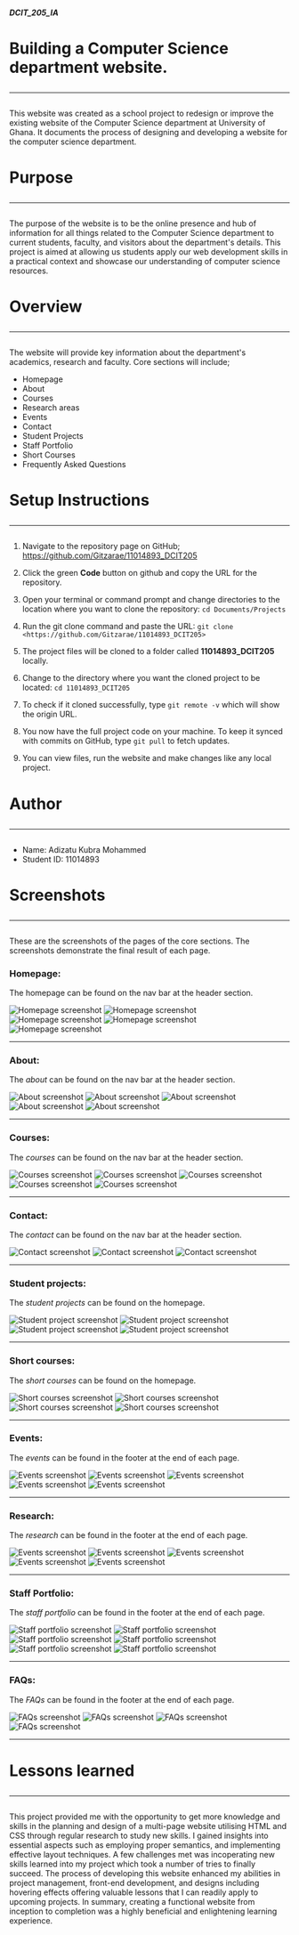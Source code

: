 ##### DCIT_205_IA
# Building a Computer Science department website.<hr>  

This website was created as a school project to redesign or improve the existing website of the Computer Science department at University of Ghana. It documents  the process of designing and developing a website for the computer science department. 

# Purpose<hr>

The purpose of the website is to be the online presence and hub of information for all things related to the Computer Science department to current students, faculty, and visitors about the department's details. This project is aimed at allowing us students apply our web development skills in a practical context and showcase our understanding of computer science resources.

# Overview<hr>
The website will provide key information about the department's academics, research and faculty. Core sections will include;
- Homepage
- About
- Courses
- Research areas
- Events
- Contact
- Student Projects
- Staff Portfolio
- Short Courses
- Frequently Asked Questions

# Setup Instructions<hr>

1.  Navigate to the repository page on GitHub;
      <https://github.com/Gitzarae/11014893_DCIT205>

2. Click the green **Code** button on github and copy the URL for the repository.

3. Open your terminal or command prompt and change directories to the location where you want to clone the repository: 
           `cd Documents/Projects`

4. Run the git clone command and paste the URL:
 `git clone <https://github.com/Gitzarae/11014893_DCIT205>`

5. The project files will be cloned to a folder called **11014893_DCIT205** locally.

6.  Change to the directory where you want the cloned project to be located: 
`cd 11014893_DCIT205`

7. To check if it cloned successfully, type `git remote -v` which will show the origin URL.

8. You now have the full project code on your machine. To keep it synced with commits on GitHub, type `git pull` to fetch updates.

9. You can view files, run the website and make changes like any local project.

# Author<hr>
- Name: Adizatu Kubra Mohammed
- Student ID: 11014893

# Screenshots<hr>
These are the screenshots of the pages of the core sections. The screenshots demonstrate the final result of each page.

### Homepage: 
The homepage can be found on the nav bar at the header section.

![Homepage screenshot](IAimages/IAScreenshots/Homepage1.png) 
![Homepage screenshot](IAimages/IAScreenshots/Hompage2.png)
![Homepage screenshot](IAimages/IAScreenshots/Homepage3.png)
![Homepage screenshot](IAimages/IAScreenshots/Homepage4.png)
![Homepage screenshot](IAimages/IAScreenshots/Homepage5.png)<hr>

### About: 
The *about* can be found on the nav bar at the header section.

![About screenshot](IAimages/IAScreenshots/Screenshot%20(16).png)
![About screenshot](IAimages/IAScreenshots/Screenshot%20(19).png)
![About screenshot](IAimages/IAScreenshots/Screenshot%20(20).png)
![About screenshot](IAimages/IAScreenshots/Screenshot%20(21).png)
![About screenshot](IAimages/IAScreenshots/Screenshot%20(22).png)<hr>

### Courses: 
The *courses* can be found on the nav bar at the header section.

![Courses screenshot](IAimages/IAScreenshots/Screenshot%20(23).png)
![Courses screenshot](IAimages/IAScreenshots/Screenshot%20(24).png)
![Courses screenshot](IAimages/IAScreenshots/Screenshot%20(25).png)
![Courses screenshot](IAimages/IAScreenshots/Screenshot%20(26).png)
![Courses screenshot](IAimages/IAScreenshots/Screenshot%20(27).png)<hr>

### Contact: 
The *contact* can be found on the nav bar at the header section.

![Contact screenshot](IAimages/IAScreenshots/Screenshot%20(28).png)
![Contact screenshot](IAimages/IAScreenshots/Screenshot%20(29).png)
![Contact screenshot](IAimages/IAScreenshots/Screenshot%20(30).png)<hr>

### Student projects: 
The *student projects* can be found on the homepage.

![Student project screenshot](IAimages/IAScreenshots/Screenshot%20(31).png)
![Student project screenshot](IAimages/IAScreenshots/Screenshot%20(32).png)
![Student project screenshot](IAimages/IAScreenshots/Screenshot%20(33).png)
![Student project screenshot](IAimages/IAScreenshots/Screenshot%20(34).png)<hr>

### Short courses: 
The *short courses* can be found on the homepage.

![Short courses screenshot](IAimages/IAScreenshots/Screenshot%20(35).png)
![Short courses screenshot](IAimages/IAScreenshots/Screenshot%20(36).png)
![Short courses screenshot](IAimages/IAScreenshots/Screenshot%20(37).png)
![Short courses screenshot](IAimages/IAScreenshots/Screenshot%20(38).png)<hr>

### Events: 
The *events* can be found in the footer at the end of each page.

![Events screenshot](IAimages/IAScreenshots/Screenshot%20(39).png)
![Events screenshot](IAimages/IAScreenshots/Screenshot%20(40).png)
![Events screenshot](IAimages/IAScreenshots/Screenshot%20(41).png)
![Events screenshot](IAimages/IAScreenshots/Screenshot%20(42).png)
![Events screenshot](IAimages/IAScreenshots/Screenshot%20(43).png)<hr>

### Research: 
The *research* can be found in the footer at the end of each page.

![Events screenshot](IAimages/IAScreenshots/Screenshot%20(44).png)
![Events screenshot](IAimages/IAScreenshots/Screenshot%20(45).png)
![Events screenshot](IAimages/IAScreenshots/Screenshot%20(46).png)
![Events screenshot](IAimages/IAScreenshots/Screenshot%20(47).png)
![Events screenshot](IAimages/IAScreenshots/Screenshot%20(48).png)<hr>

### Staff Portfolio: 
The *staff portfolio* can be found in the footer at the end of each page.

![Staff portfolio screenshot](IAimages/IAScreenshots/Screenshot%20(49).png)
![Staff portfolio screenshot](IAimages/IAScreenshots/Screenshot%20(50).png)
![Staff portfolio screenshot](IAimages/IAScreenshots/Screenshot%20(51).png)
![Staff portfolio screenshot](IAimages/IAScreenshots/Screenshot%20(52).png)
![Staff portfolio screenshot](IAimages/IAScreenshots/Screenshot%20(53).png)
![Staff portfolio screenshot](IAimages/IAScreenshots/Screenshot%20(54).png)<hr>

### FAQs: 
The *FAQs* can be found in the footer at the end of each page.

![FAQs screenshot](IAimages/IAScreenshots/Screenshot%20(55).png)
![FAQs screenshot](IAimages/IAScreenshots/Screenshot%20(56).png)
![FAQs screenshot](IAimages/IAScreenshots/Screenshot%20(57).png)
![FAQs screenshot](IAimages/IAScreenshots/Screenshot%20(58).png)<hr>

# Lessons learned<hr>
This project provided me with the opportunity to get more knowledge and skills in the planning and design of a multi-page website utilising HTML and CSS through regular research to study new skills. I gained insights into essential aspects such as employing proper semantics, and implementing effective layout techniques. A few challenges met was incoperating new skills learned into my project which took a number of tries to finally succeed. The process of developing this website enhanced my abilities in project management, front-end development, and designs including hovering effects offering valuable lessons that I can readily apply to upcoming projects. In summary, creating a functional website from inception to completion was a highly beneficial and enlightening learning experience.








